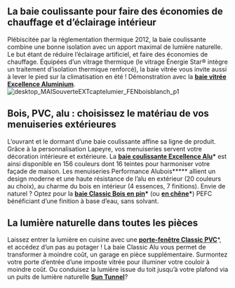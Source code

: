 ## La baie coulissante pour faire des économies de chauffage et d’éclairage intérieur
Plébiscitée par la réglementation thermique 2012, la baie coulissante combine une bonne isolation avec un apport maximal de lumière naturelle. Le but étant de réduire l’éclairage artificiel, et faire des économies de chauffage.
Équipées d’un vitrage thermique (le vitrage Énergie Star® intègre un traitement d’isolation thermique renforcé), la baie vitrée vous invite aussi à lever le pied sur la climatisation en été ! Démonstration avec la **[baie vitrée Excellence Aluminium](/baie-coulissante-performance-alu-FPC2278294)**.
![desktop_MAISouverteEXTcaptelumier_FENboisblanch_p1](//statics.lapeyre.fr/img/contrib/2bdd4da30020fc3d/desktop_MAISouverteEXTcaptelumier_FENboisblanch_p1.jpg)
##
## Bois, PVC, alu : choisissez le matériau de vos menuiseries extérieures
L’ouvrant et le dormant d’une baie coulissante affine sa ligne de produit. Grâce à la personnalisation Lapeyre, vos menuiseries servent votre décoration intérieure et extérieure.
La **[baie coulissante Excellence Alu](/baie-coulissante-performance-alu-FPC2278294)\*** est ainsi disponible en 156 couleurs dont 16 teintes pour harmoniser votre façade de maison. Les menuiseries Performance Alubois**\*** allient un design moderne et une haute résistance de l’alu en extérieur (20 couleurs au choix), au charme du bois en intérieur (4 essences, 7 finitions).
Envie de naturel ? Optez pour la **[baie Classic Bois en pin](/baie-coulissante-classic-pin-FPC2308151)\*** (ou [**en chêne**](/baie-coulissante-classic-chene-FPC2304071)**\***) PEFC bénéficiant d’une finition à base d’eau, sans solvant.
## La lumière naturelle dans toutes les pièces
Laissez entrer la lumière en cuisine avec une **[porte-fenêtre Classic PVC](/porte-fenetre-classic-pvc-2-vantaux-FPC2187030)**\*, et accédez d’un pas au potager !
La baie Classic Alu vous permet de transformer à moindre coût, un garage en pièce supplémentaire.
Surmontez votre porte d’entrée d’une imposte vitrée pour illuminer votre couloir à moindre coût. Ou conduisez la lumière issue du toit jusqu’à votre plafond via un puits de lumière naturelle **[Sun Tunnel](/fenetre-toit-CCN0041/sun-tunnel-CCN295644)**?